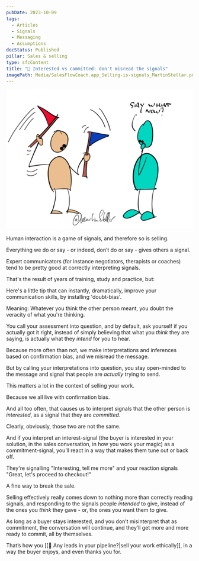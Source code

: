 ```yaml
---
pubDate: 2023-10-09
tags:
  - Articles
  - Signals
  - Messaging
  - Assumptions
docStatus: Published
pillar: Sales & selling
type: sfcContent
title: "📄 Interested vs committed: don't misread the signals"
imagePath: Media/SalesFlowCoach.app_Selling-is-signals_MartinStellar.png
---
```


![](Media/SalesFlowCoach.app_Selling-is-signals_MartinStellar.png)

Human interaction is a game of signals, and therefore so is selling.

Everything we do or say - or indeed, don’t do or say - gives others a signal.

Expert communicators (for instance negotiators, therapists or coaches) tend to be pretty good at correctly interpreting signals.

That's the result of years of training, study and practice, but:

Here's a little tip that can instantly, dramatically, improve your communication skills, by installing 'doubt-bias'.

Meaning: Whatever you think the other person meant, you doubt the veracity of what you're thinking.

You call your assessment into question, and by default, ask yourself if you actually got it right, instead of simply believing that what you *think* they are saying, is actually what they *intend* for you to hear.

Because more often than not, we make interpretations and inferences based on confirmation bias, and we misread the message.

But by calling your interpretations into question, you stay open-minded to the message and signal that people are *actually* trying to send.

This matters a lot in the context of selling your work.

Because we all live with confirmation bias.

And all too often, that causes us to interpret signals that the other person is *interested*, as a signal that they are *committed*.

Clearly, obviously, those two are not the same.

And if you interpret an interest-signal (the buyer is interested in your solution, in the sales conversation, in how you work your magic) as a commitment-signal, you’ll react in a way that makes them tune out or back off.

They're signalling "Interesting, tell me more" and your reaction signals "Great, let's proceed to checkout!"

A fine way to break the sale.

Selling effectively really comes down to nothing more than correctly reading signals, and responding to the signals people *intended* to give, instead of the ones you *think* they gave - or, the ones you want them to give.

As long as a buyer stays interested, and you don’t misinterpret that as commitment, the conversation will continue, and they’ll get more and more ready to commit, all by themselves.

That’s how you [[📄 Any leads in your pipeline?|sell your work ethically]], in a way the buyer enjoys, and even thanks you for.
